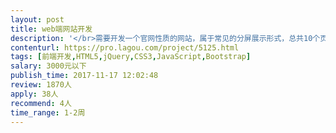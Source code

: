 ```yaml
---                
layout: post       
title: web端网站开发           
description: '</br>需要开发一个官网性质的网站，属于常见的分屏展示形式，总共10个页面左右。需要前端辅助来写静态页面，写好后发给我们后端，后端来套页面即可。但需要随时协助帮忙调样式，希望真诚合作。</br>'     
contenturl: https://pro.lagou.com/project/5125.html      
tags: [前端开发,HTML5,jQuery,CSS3,JavaScript,Bootstrap]            
salary: 3000元以下          
publish_time: 2017-11-17 12:02:48         
review: 1870人                   
apply: 38人                   
recommend: 4人                   
time_range: 1-2周              
---                 
```

